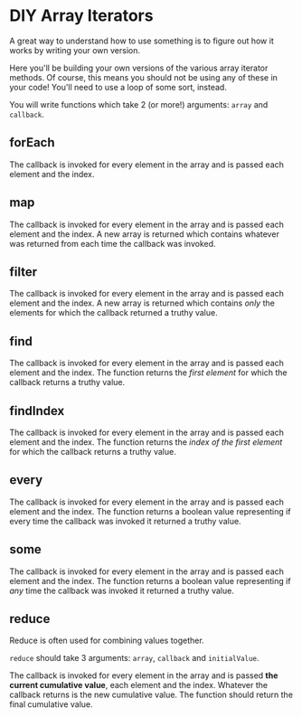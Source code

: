 # DIY Array Iterators

A great way to understand how to use something is to figure out how it works by writing your own version.

Here you'll be building your own versions of the various array iterator methods. Of course, this means you should not be using any of these in your code! You'll need to use a loop of some sort, instead.

You will write functions which take 2 (or more!) arguments: `array` and `callback`.

## forEach

The callback is invoked for every element in the array and is passed each element and the index.

## map

The callback is invoked for every element in the array and is passed each element and the index. A new array is returned which contains whatever was returned from each time the callback was invoked.

## filter

The callback is invoked for every element in the array and is passed each element and the index. A new array is returned which contains _only_ the elements for which the callback returned a truthy value.

## find

The callback is invoked for every element in the array and is passed each element and the index. The function returns the _first element_ for which the callback returns a truthy value.

## findIndex

The callback is invoked for every element in the array and is passed each element and the index. The function returns the _index of the first element_ for which the callback returns a truthy value.

## every

The callback is invoked for every element in the array and is passed each element and the index. The function returns a boolean value representing if every time the callback was invoked it returned a truthy value.

## some

The callback is invoked for every element in the array and is passed each element and the index. The function returns a boolean value representing if _any_ time the callback was invoked it returned a truthy value.

## reduce

Reduce is often used for combining values together.

`reduce` should take 3 arguments: `array`, `callback` and `initialValue`.

The callback is invoked for every element in the array and is passed **the current cumulative value**, each element and the index. Whatever the callback returns is the new cumulative value. The function should return the final cumulative value.
